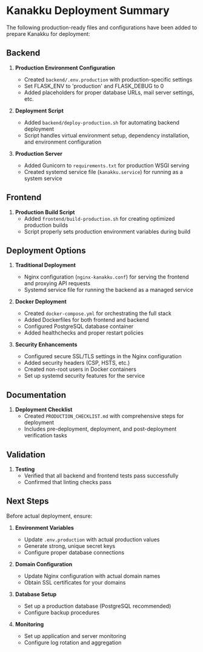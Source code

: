 # Kanakku Deployment Summary

The following production-ready files and configurations have been added to prepare Kanakku for deployment:

## Backend

1. **Production Environment Configuration**
   - Created `backend/.env.production` with production-specific settings
   - Set FLASK_ENV to 'production' and FLASK_DEBUG to 0
   - Added placeholders for proper database URLs, mail server settings, etc.

2. **Deployment Script**
   - Added `backend/deploy-production.sh` for automating backend deployment
   - Script handles virtual environment setup, dependency installation, and environment configuration

3. **Production Server**
   - Added Gunicorn to `requirements.txt` for production WSGI serving
   - Created systemd service file (`kanakku.service`) for running as a system service

## Frontend

1. **Production Build Script**
   - Added `frontend/build-production.sh` for creating optimized production builds
   - Script properly sets production environment variables during build

## Deployment Options

1. **Traditional Deployment**
   - Nginx configuration (`nginx-kanakku.conf`) for serving the frontend and proxying API requests
   - Systemd service file for running the backend as a managed service

2. **Docker Deployment**
   - Created `docker-compose.yml` for orchestrating the full stack
   - Added Dockerfiles for both frontend and backend
   - Configured PostgreSQL database container
   - Added healthchecks and proper restart policies

3. **Security Enhancements**
   - Configured secure SSL/TLS settings in the Nginx configuration
   - Added security headers (CSP, HSTS, etc.)
   - Created non-root users in Docker containers
   - Set up systemd security features for the service

## Documentation

1. **Deployment Checklist**
   - Created `PRODUCTION_CHECKLIST.md` with comprehensive steps for deployment
   - Includes pre-deployment, deployment, and post-deployment verification tasks

## Validation

1. **Testing**
   - Verified that all backend and frontend tests pass successfully
   - Confirmed that linting checks pass

## Next Steps

Before actual deployment, ensure:

1. **Environment Variables**
   - Update `.env.production` with actual production values
   - Generate strong, unique secret keys
   - Configure proper database connections

2. **Domain Configuration**
   - Update Nginx configuration with actual domain names
   - Obtain SSL certificates for your domains

3. **Database Setup**
   - Set up a production database (PostgreSQL recommended)
   - Configure backup procedures

4. **Monitoring**
   - Set up application and server monitoring
   - Configure log rotation and aggregation 